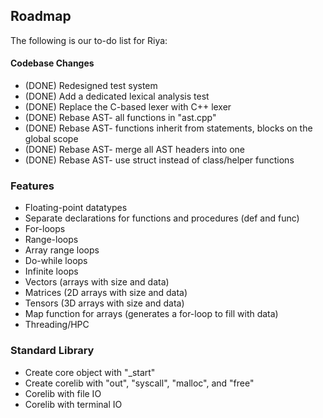 ## Roadmap

The following is our to-do list for Riya:


#### Codebase Changes

* (DONE) Redesigned test system
* (DONE) Add a dedicated lexical analysis test
* (DONE) Replace the C-based lexer with C++ lexer
* (DONE) Rebase AST- all functions in "ast.cpp"
* (DONE) Rebase AST- functions inherit from statements, blocks on the global scope
* (DONE) Rebase AST- merge all AST headers into one
* (DONE) Rebase AST- use struct instead of class/helper functions


### Features

* Floating-point datatypes
* Separate declarations for functions and procedures (def and func)
* For-loops
* Range-loops
* Array range loops
* Do-while loops
* Infinite loops
* Vectors (arrays with size and data)
* Matrices (2D arrays with size and data)
* Tensors (3D arrays with size and data)
* Map function for arrays (generates a for-loop to fill with data)
* Threading/HPC


### Standard Library

* Create core object with "_start"
* Create corelib with "out", "syscall", "malloc", and "free"
* Corelib with file IO
* Corelib with terminal IO

